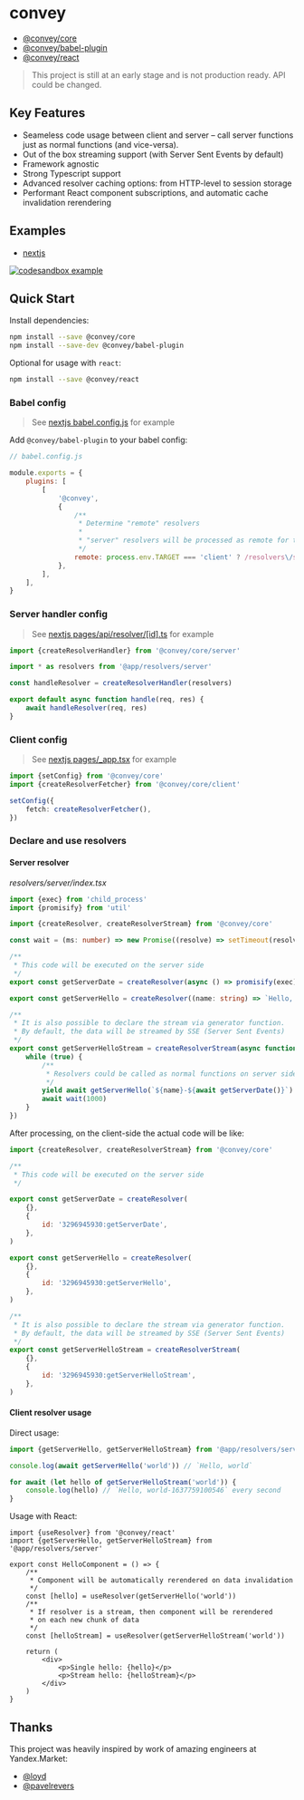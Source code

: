 # convey

- [@convey/core](@convey/core)
- [@convey/babel-plugin](@convey/babel-plugin)
- [@convey/react](@convey/react)

> This project is still at an early stage and is not production ready. API could be changed.

## Key Features

- Seameless code usage between client and server – call server functions just as normal functions (and vice-versa).
- Out of the box streaming support (with Server Sent Events by default)
- Framework agnostic
- Strong Typescript support
- Advanced resolver caching options: from HTTP-level to session storage
- Performant React component subscriptions, and automatic cache invalidation rerendering

## Examples

- [nextjs](@examples/nextjs)

[![codesandbox example](https://codesandbox.io/static/img/play-codesandbox.svg)](https://codesandbox.io/s/upbeat-tess-zxk1e?file=/pages/index.tsx)

## Quick Start

Install dependencies:

```sh
npm install --save @convey/core
npm install --save-dev @convey/babel-plugin
```

Optional for usage with `react`:

```sh
npm install --save @convey/react
```

### Babel config

> See [nextjs babel.config.js](@examples/nextjs/babel.config.js) for example

Add `@convey/babel-plugin` to your babel config:

```js
// babel.config.js

module.exports = {
	plugins: [
		[
			'@convey',
			{
				/**
				 * Determine "remote" resolvers
				 *
				 * "server" resolvers will be processed as remote for the "client" code, and vice versa
				 */
				remote: process.env.TARGET === 'client' ? /resolvers\/server/ : /resolvers\/client/,
			},
		],
	],
}
```

### Server handler config

> See [nextjs pages/api/resolver/[id].ts](@examples/nextjs/pages/api/resolver/[id].ts) for example

```ts
import {createResolverHandler} from '@convey/core/server'

import * as resolvers from '@app/resolvers/server'

const handleResolver = createResolverHandler(resolvers)

export default async function handle(req, res) {
	await handleResolver(req, res)
}
```

### Client config

> See [nextjs pages/\_app.tsx](@examples/nextjs/pages/_app.tsx) for example

```ts
import {setConfig} from '@convey/core'
import {createResolverFetcher} from '@convey/core/client'

setConfig({
	fetch: createResolverFetcher(),
})
```

### Declare and use resolvers

#### Server resolver

_resolvers/server/index.tsx_

```ts
import {exec} from 'child_process'
import {promisify} from 'util'

import {createResolver, createResolverStream} from '@convey/core'

const wait = (ms: number) => new Promise((resolve) => setTimeout(resolve, ms))

/**
 * This code will be executed on the server side
 */
export const getServerDate = createResolver(async () => promisify(exec)('date').then((x) => x.stdout.toString()))

export const getServerHello = createResolver((name: string) => `Hello, ${name}`)

/**
 * It is also possible to declare the stream via generator function.
 * By default, the data will be streamed by SSE (Server Sent Events)
 */
export const getServerHelloStream = createResolverStream(async function* (name: string) {
	while (true) {
		/**
		 * Resolvers could be called as normal functions on server side too
		 */
		yield await getServerHello(`${name}-${await getServerDate()}`)
		await wait(1000)
	}
})
```

After processing, on the client-side the actual code will be like:

```js
import {createResolver, createResolverStream} from '@convey/core'

/**
 * This code will be executed on the server side
 */

export const getServerDate = createResolver(
	{},
	{
		id: '3296945930:getServerDate',
	},
)

export const getServerHello = createResolver(
	{},
	{
		id: '3296945930:getServerHello',
	},
)

/**
 * It is also possible to declare the stream via generator function.
 * By default, the data will be streamed by SSE (Server Sent Events)
 */
export const getServerHelloStream = createResolverStream(
	{},
	{
		id: '3296945930:getServerHelloStream',
	},
)
```

#### Client resolver usage

Direct usage:

```ts
import {getServerHello, getServerHelloStream} from '@app/resolvers/server'

console.log(await getServerHello('world')) // `Hello, world`

for await (let hello of getServerHelloStream('world')) {
	console.log(hello) // `Hello, world-1637759100546` every second
}
```

Usage with React:

```tsx
import {useResolver} from '@convey/react'
import {getServerHello, getServerHelloStream} from '@app/resolvers/server'

export const HelloComponent = () => {
	/**
	 * Component will be automatically rerendered on data invalidation
	 */
	const [hello] = useResolver(getServerHello('world'))
	/**
	 * If resolver is a stream, then component will be rerendered
	 * on each new chunk of data
	 */
	const [helloStream] = useResolver(getServerHelloStream('world'))

	return (
		<div>
			<p>Single hello: {hello}</p>
			<p>Stream hello: {helloStream}</p>
		</div>
	)
}
```

## Thanks

This project was heavily inspired by work of amazing engineers at Yandex.Market:

- [@loyd](https://github.com/loyd)
- [@pavelrevers](https://github.com/pavelrevers)
